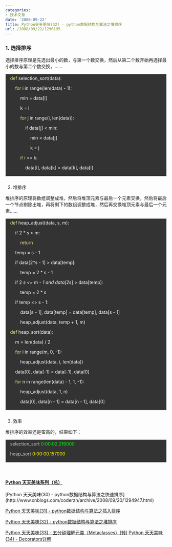```yaml
---
categories:
- 技术文章
date: '2008-09-22'
title: Python天天美味(32) - python数据结构与算法之堆排序
url: /2008/09/22/1296195
---
```



### 1. 选择排序

选择排序原理是先选出最小的数，与第一个数交换，然后从第二个数开始再选择最小的数与第二个数交换，&#8230;&#8230;

<div style="border: 1px solid #cccccc; padding: 4px 5px 4px 14px; background-color: #333333; color: #cccccc;"><span style="color: #f0e68c;">def</span> <span style="color: #ffffff;">selection_sort</span><span style="color: #ffffff;">(</span><span style="color: #ffffff;">data</span><span style="color: #ffffff;">):</span>

<span style="color: #ffffff;">&nbsp;&nbsp;&nbsp; </span><span style="color: #f0e68c;">for</span> <span style="color: #ffffff;">i</span> <span style="color: #ffffff;">in</span> <span style="color: #ffffff;">range</span><span style="color: #ffffff;">(</span><span style="color: #ffffff;">len</span><span style="color: #ffffff;">(</span><span style="color: #ffffff;">data</span><span style="color: #ffffff;">)</span> <span style="color: #ffffff;">-</span> <span style="color: #ffffff;">1</span><span style="color: #ffffff;">):</span>

<span style="color: #ffffff;">&nbsp;&nbsp;&nbsp;&nbsp;&nbsp;&nbsp;&nbsp; </span><span style="color: #ffffff;">min</span> <span style="color: #ffffff;">=</span> <span style="color: #ffffff;">data</span><span style="color: #ffffff;">[</span><span style="color: #ffffff;">i</span><span style="color: #ffffff;">]</span>

<span style="color: #ffffff;">&nbsp;&nbsp;&nbsp;&nbsp;&nbsp;&nbsp;&nbsp; </span><span style="color: #ffffff;">k</span> <span style="color: #ffffff;">=</span> <span style="color: #ffffff;">i</span>

<span style="color: #ffffff;">&nbsp;&nbsp;&nbsp;&nbsp;&nbsp;&nbsp;&nbsp; </span><span style="color: #f0e68c;">for</span> <span style="color: #ffffff;">j</span> <span style="color: #ffffff;">in</span> <span style="color: #ffffff;">range</span><span style="color: #ffffff;">(</span><span style="color: #ffffff;">i</span><span style="color: #ffffff;">,</span> <span style="color: #ffffff;">len</span><span style="color: #ffffff;">(</span><span style="color: #ffffff;">data</span><span style="color: #ffffff;">)):</span>

<span style="color: #ffffff;">&nbsp;&nbsp;&nbsp;&nbsp;&nbsp;&nbsp;&nbsp;&nbsp;&nbsp;&nbsp;&nbsp; </span><span style="color: #f0e68c;">if</span> <span style="color: #ffffff;">data</span><span style="color: #ffffff;">[</span><span style="color: #ffffff;">j</span><span style="color: #ffffff;">]</span> <span style="color: #ffffff;">&lt;</span> <span style="color: #ffffff;">min</span><span style="color: #ffffff;">:</span>

<span style="color: #ffffff;">&nbsp;&nbsp;&nbsp;&nbsp;&nbsp;&nbsp;&nbsp;&nbsp;&nbsp;&nbsp;&nbsp;&nbsp;&nbsp;&nbsp;&nbsp; </span><span style="color: #ffffff;">min</span> <span style="color: #ffffff;">=</span> <span style="color: #ffffff;">data</span><span style="color: #ffffff;">[</span><span style="color: #ffffff;">j</span><span style="color: #ffffff;">]</span>

<span style="color: #ffffff;">&nbsp;&nbsp;&nbsp;&nbsp;&nbsp;&nbsp;&nbsp;&nbsp;&nbsp;&nbsp;&nbsp;&nbsp;&nbsp;&nbsp;&nbsp; </span><span style="color: #ffffff;">k</span> <span style="color: #ffffff;">=</span> <span style="color: #ffffff;">j</span>

<span style="color: #ffffff;">&nbsp;&nbsp;&nbsp;&nbsp;&nbsp;&nbsp;&nbsp; </span><span style="color: #f0e68c;">if</span> <span style="color: #ffffff;">i</span> <span style="color: #ffffff;">&lt;&gt;</span> <span style="color: #ffffff;">k</span><span style="color: #ffffff;">:</span>

<span style="color: #ffffff;">&nbsp;&nbsp;&nbsp;&nbsp;&nbsp;&nbsp;&nbsp;&nbsp;&nbsp;&nbsp;&nbsp; </span><span style="color: #ffffff;">data</span><span style="color: #ffffff;">[</span><span style="color: #ffffff;">i</span><span style="color: #ffffff;">],</span> <span style="color: #ffffff;">data</span><span style="color: #ffffff;">[</span><span style="color: #ffffff;">k</span><span style="color: #ffffff;">]</span> <span style="color: #ffffff;">=</span> <span style="color: #ffffff;">data</span><span style="color: #ffffff;">[</span><span style="color: #ffffff;">k</span><span style="color: #ffffff;">],</span> <span style="color: #ffffff;">data</span><span style="color: #ffffff;">[</span><span style="color: #ffffff;">i</span><span style="color: #ffffff;">]</span></div>

### 
2. 堆排序

堆排序的原理将数组调整成堆，然后将堆顶元素与最后一个元素交换，然后将最后一个节点剔除出堆，再将剩下的数组调整成堆，然后再交换堆顶元素与最后一个元素&#8230;&#8230;

<div style="border: 1px solid #cccccc; padding: 4px 5px 4px 14px; background-color: #333333; color: #cccccc;"><span style="color: #f0e68c;">def</span> <span style="color: #ffffff;">heap_adjust</span><span style="color: #ffffff;">(</span><span style="color: #ffffff;">data</span><span style="color: #ffffff;">,</span> <span style="color: #ffffff;">s</span><span style="color: #ffffff;">,</span> <span style="color: #ffffff;">m</span><span style="color: #ffffff;">):</span>

<span style="color: #ffffff;">&nbsp;&nbsp;&nbsp; </span><span style="color: #f0e68c;">if</span> <span style="color: #ffffff;">2</span> <span style="color: #ffffff;">*</span> <span style="color: #ffffff;">s</span> <span style="color: #ffffff;">&gt;</span> <span style="color: #ffffff;">m</span><span style="color: #ffffff;">:</span>

<span style="color: #ffffff;">&nbsp;&nbsp;&nbsp;&nbsp;&nbsp;&nbsp;&nbsp; </span><span style="color: #f0e68c;">return</span>

<span style="color: #ffffff;">&nbsp;&nbsp;&nbsp; </span><span style="color: #ffffff;">temp</span> <span style="color: #ffffff;">=</span> <span style="color: #ffffff;">s</span> <span style="color: #ffffff;">-</span> <span style="color: #ffffff;">1</span>

<span style="color: #ffffff;">&nbsp;&nbsp;&nbsp; </span><span style="color: #f0e68c;">if</span> <span style="color: #ffffff;">data</span><span style="color: #ffffff;">[</span><span style="color: #ffffff;">2</span><span style="color: #ffffff;">*</span><span style="color: #ffffff;">s</span> <span style="color: #ffffff;">-</span> <span style="color: #ffffff;">1</span><span style="color: #ffffff;">]</span> <span style="color: #ffffff;">&gt;</span> <span style="color: #ffffff;">data</span><span style="color: #ffffff;">[</span><span style="color: #ffffff;">temp</span><span style="color: #ffffff;">]:</span>

<span style="color: #ffffff;">&nbsp;&nbsp;&nbsp;&nbsp;&nbsp;&nbsp;&nbsp; </span><span style="color: #ffffff;">temp</span> <span style="color: #ffffff;">=</span> <span style="color: #ffffff;">2</span> <span style="color: #ffffff;">*</span> <span style="color: #ffffff;">s</span> <span style="color: #ffffff;">-</span> <span style="color: #ffffff;">1</span>

<span style="color: #ffffff;">&nbsp;&nbsp;&nbsp; </span><span style="color: #f0e68c;">if</span> <span style="color: #ffffff;">2</span> <span style="color: #ffffff;">*</span> <span style="color: #ffffff;">s</span> <span style="color: #ffffff;">&lt;=</span> <span style="color: #ffffff;">m</span> <span style="color: #ffffff;">-</span> <span style="color: #ffffff;">1</span> <span style="color: #ffffff;">and</span> <span style="color: #ffffff;">data</span><span style="color: #ffffff;">[</span><span style="color: #ffffff;">2</span><span style="color: #ffffff;">*</span><span style="color: #ffffff;">s</span><span style="color: #ffffff;">]</span> <span style="color: #ffffff;">&gt;</span> <span style="color: #ffffff;">data</span><span style="color: #ffffff;">[</span><span style="color: #ffffff;">temp</span><span style="color: #ffffff;">]:</span>

<span style="color: #ffffff;">&nbsp;&nbsp;&nbsp;&nbsp;&nbsp;&nbsp;&nbsp; </span><span style="color: #ffffff;">temp</span> <span style="color: #ffffff;">=</span> <span style="color: #ffffff;">2</span> <span style="color: #ffffff;">*</span> <span style="color: #ffffff;">s</span>

<span style="color: #ffffff;">&nbsp;&nbsp;&nbsp; </span><span style="color: #f0e68c;">if</span> <span style="color: #ffffff;">temp</span> <span style="color: #ffffff;">&lt;&gt;</span> <span style="color: #ffffff;">s</span> <span style="color: #ffffff;">-</span> <span style="color: #ffffff;">1</span><span style="color: #ffffff;">:</span>

<span style="color: #ffffff;">&nbsp;&nbsp;&nbsp;&nbsp;&nbsp;&nbsp;&nbsp; </span><span style="color: #ffffff;">data</span><span style="color: #ffffff;">[</span><span style="color: #ffffff;">s</span> <span style="color: #ffffff;">-</span> <span style="color: #ffffff;">1</span><span style="color: #ffffff;">],</span> <span style="color: #ffffff;">data</span><span style="color: #ffffff;">[</span><span style="color: #ffffff;">temp</span><span style="color: #ffffff;">]</span> <span style="color: #ffffff;">=</span> <span style="color: #ffffff;">data</span><span style="color: #ffffff;">[</span><span style="color: #ffffff;">temp</span><span style="color: #ffffff;">],</span> <span style="color: #ffffff;">data</span><span style="color: #ffffff;">[</span><span style="color: #ffffff;">s</span> <span style="color: #ffffff;">-</span> <span style="color: #ffffff;">1</span><span style="color: #ffffff;">]</span>

<span style="color: #ffffff;">&nbsp;&nbsp;&nbsp;&nbsp;&nbsp;&nbsp;&nbsp; </span><span style="color: #ffffff;">heap_adjust</span><span style="color: #ffffff;">(</span><span style="color: #ffffff;">data</span><span style="color: #ffffff;">,</span> <span style="color: #ffffff;">temp</span> <span style="color: #ffffff;">+</span> <span style="color: #ffffff;">1</span><span style="color: #ffffff;">,</span> <span style="color: #ffffff;">m</span><span style="color: #ffffff;">)</span>

<span style="color: #f0e68c;">def</span> <span style="color: #ffffff;">heap_sort</span><span style="color: #ffffff;">(</span><span style="color: #ffffff;">data</span><span style="color: #ffffff;">):</span>

<span style="color: #ffffff;">&nbsp;&nbsp;&nbsp; </span><span style="color: #ffffff;">m</span> <span style="color: #ffffff;">=</span> <span style="color: #ffffff;">len</span><span style="color: #ffffff;">(</span><span style="color: #ffffff;">data</span><span style="color: #ffffff;">)</span> <span style="color: #ffffff;">/</span> <span style="color: #ffffff;">2</span>

<span style="color: #ffffff;">&nbsp;&nbsp;&nbsp; </span><span style="color: #f0e68c;">for</span> <span style="color: #ffffff;">i</span> <span style="color: #ffffff;">in</span> <span style="color: #ffffff;">range</span><span style="color: #ffffff;">(</span><span style="color: #ffffff;">m</span><span style="color: #ffffff;">,</span> <span style="color: #ffffff;">0</span><span style="color: #ffffff;">,</span> <span style="color: #ffffff;">-</span><span style="color: #ffffff;">1</span><span style="color: #ffffff;">):</span>

<span style="color: #ffffff;">&nbsp;&nbsp;&nbsp;&nbsp;&nbsp;&nbsp;&nbsp; </span><span style="color: #ffffff;">heap_adjust</span><span style="color: #ffffff;">(</span><span style="color: #ffffff;">data</span><span style="color: #ffffff;">,</span> <span style="color: #ffffff;">i</span><span style="color: #ffffff;">,</span> <span style="color: #ffffff;">len</span><span style="color: #ffffff;">(</span><span style="color: #ffffff;">data</span><span style="color: #ffffff;">))</span>

<span style="color: #ffffff;">&nbsp;&nbsp;&nbsp; </span><span style="color: #ffffff;">data</span><span style="color: #ffffff;">[</span><span style="color: #ffffff;">0</span><span style="color: #ffffff;">],</span> <span style="color: #ffffff;">data</span><span style="color: #ffffff;">[</span><span style="color: #ffffff;">-</span><span style="color: #ffffff;">1</span><span style="color: #ffffff;">]</span> <span style="color: #ffffff;">=</span> <span style="color: #ffffff;">data</span><span style="color: #ffffff;">[</span><span style="color: #ffffff;">-</span><span style="color: #ffffff;">1</span><span style="color: #ffffff;">],</span> <span style="color: #ffffff;">data</span><span style="color: #ffffff;">[</span><span style="color: #ffffff;">0</span><span style="color: #ffffff;">]</span>

<span style="color: #ffffff;">&nbsp;&nbsp;&nbsp; </span><span style="color: #f0e68c;">for</span> <span style="color: #ffffff;">n</span> <span style="color: #ffffff;">in</span> <span style="color: #ffffff;">range</span><span style="color: #ffffff;">(</span><span style="color: #ffffff;">len</span><span style="color: #ffffff;">(</span><span style="color: #ffffff;">data</span><span style="color: #ffffff;">)</span> <span style="color: #ffffff;">-</span> <span style="color: #ffffff;">1</span><span style="color: #ffffff;">,</span> <span style="color: #ffffff;">1</span><span style="color: #ffffff;">,</span> <span style="color: #ffffff;">-</span><span style="color: #ffffff;">1</span><span style="color: #ffffff;">):</span>

<span style="color: #ffffff;">&nbsp;&nbsp;&nbsp;&nbsp;&nbsp;&nbsp;&nbsp; </span><span style="color: #ffffff;">heap_adjust</span><span style="color: #ffffff;">(</span><span style="color: #ffffff;">data</span><span style="color: #ffffff;">,</span> <span style="color: #ffffff;">1</span><span style="color: #ffffff;">,</span> <span style="color: #ffffff;">n</span><span style="color: #ffffff;">)</span>

<span style="color: #ffffff;">&nbsp;&nbsp;&nbsp;&nbsp;&nbsp;&nbsp;&nbsp; </span><span style="color: #ffffff;">data</span><span style="color: #ffffff;">[</span><span style="color: #ffffff;">0</span><span style="color: #ffffff;">],</span> <span style="color: #ffffff;">data</span><span style="color: #ffffff;">[</span><span style="color: #ffffff;">n</span> <span style="color: #ffffff;">-</span> <span style="color: #ffffff;">1</span><span style="color: #ffffff;">]</span> <span style="color: #ffffff;">=</span> <span style="color: #ffffff;">data</span><span style="color: #ffffff;">[</span><span style="color: #ffffff;">n</span> <span style="color: #ffffff;">-</span> <span style="color: #ffffff;">1</span><span style="color: #ffffff;">],</span> <span style="color: #ffffff;">data</span><span style="color: #ffffff;">[</span><span style="color: #ffffff;">0</span><span style="color: #ffffff;">]</span></div>

### 
3. 效率

堆排序的效率还是蛮高的，结果如下：

<div style="border: 1px solid #cccccc; padding: 4px 5px 4px 14px; background-color: #333333; color: #cccccc;">selection_sort <span style="color: #00ff00;">0:00:02.219000</span>

heap_sort <span style="color: #ffff00;">0:00:00.157000</span></div>

&nbsp;

#### [Python    天天美味系列（总）](http://www.cnblogs.com/coderzh/archive/2008/07/08/pythoncookbook.html)
<p>[Python      天天美味(30) - python数据结构与算法之快速排序](http://www.cnblogs.com/coderzh/archive/2008/09/20/1294947.html)&nbsp;
  
[Python      天天美味(31) - python数据结构与算法之插入排序](http://www.cnblogs.com/coderzh/archive/2008/09/21/1295434.html)&nbsp;
  
[Python      天天美味(32) - python数据结构与算法之堆排序](http://www.cnblogs.com/coderzh/archive/2008/09/22/1296195.html)&nbsp;
  
[Python      天天美味(33) - 五分钟理解元类（Metaclasses）[转]](http://www.cnblogs.com/coderzh/archive/2008/12/07/1349735.html)
    [Python      天天美味(34) - Decorators详解](http://www.cnblogs.com/coderzh/archive/2010/04/27/python-cookbook33-Decorators.html) &nbsp;</p>